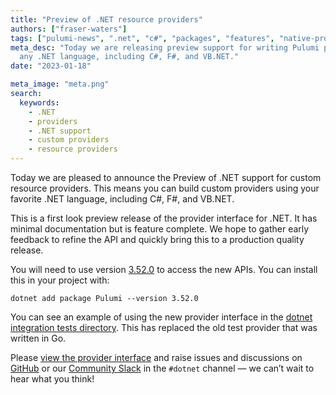 ```yaml
---
title: "Preview of .NET resource providers"
authors: ["fraser-waters"]
tags: ["pulumi-news", ".net", "c#", "packages", "features", "native-providers"]
meta_desc: "Today we are releasing preview support for writing Pulumi providers in
  any .NET language, including C#, F#, and VB.NET."
date: "2023-01-18"

meta_image: "meta.png"
search:
  keywords:
    - .NET
    - providers
    - .NET support
    - custom providers
    - resource providers
---
```


Today we are pleased to announce the Preview of .NET support for custom resource providers. This means you can build custom providers using your favorite .NET language, including C#, F#, and VB.NET.

<!--more-->

This is a first look preview release of the provider interface for .NET. It has minimal documentation but is feature complete. We hope to gather early feedback to refine the API and quickly bring this to a production quality release.

You will need to use version [3.52.0](https://github.com/pulumi/pulumi-dotnet/releases/tag/v3.52.0) to access the new APIs. You can install this in your project with:

```
dotnet add package Pulumi --version 3.52.0
```

You can see an example of using the new provider interface in the [dotnet integration tests directory](https://github.com/pulumi/pulumi-dotnet/tree/main/integration_tests/testprovider). This has replaced the old test provider that was written in Go.

Please [view the provider interface](https://github.com/pulumi/pulumi-dotnet/blob/main/sdk/Pulumi/Provider/Provider.cs) and raise issues and discussions on [GitHub](https://github.com/pulumi/pulumi-dotnet) or our [Community Slack](https://slack.pulumi.com) in the `#dotnet` channel &mdash; we can’t wait to hear what you think!

